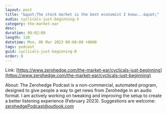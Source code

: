 ```yaml
---
layout: post
title: "&quot;The stock market is the best economist I know...&quot;"
audio: cyclicals-just-beginning-3
category: the-market-ear
desc: 
duration: 00:02:08
length: 128
datetime: Mon, 06 Mar 2023 00:00:00 +0000
tags: podcast
guid: cyclicals-just-beginning-0
order: 0
---
```



Link: [https://www.zerohedge.com/the-market-ear/cyclicals-just-beginning](https://www.zerohedge.com/the-market-ear/cyclicals-just-beginning)

About: The Zerohedge Podcast is a non-commercial, automated program, designed to give people a way to get news from Zerohedge in an audio format.  I am actively working on tweaking and improving the setup to create a better listening experience (February 2023).  Suggestions are welcome: [zerohedgePodcast@outlook.com](mailto:zerohedgePodcast@outlook.com)